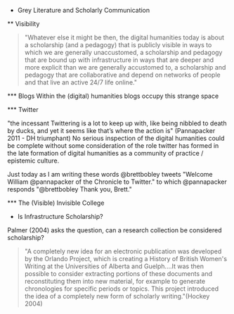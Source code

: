 * Grey Literature and Scholarly Communication





** Visibility 

> "Whatever else it might be then, the digital humanities today is about a scholarship (and a pedagogy) that is publicly visible in ways to which we are generally unaccustomed, a scholarship and pedagogy that are bound up with infrastructure in ways that are deeper and more explicit than we are generally accustomed to, a scholarship and pedagogy that are collaborative and depend on networks of people and that live an active 24/7 life online."


*** Blogs
	Within the (digital) humanities blogs occupy this strange space 

*** Twitter

"the incessant Twittering is a lot to keep up with, like being nibbled to death by ducks, and yet it seems like that’s where the action is" (Pannapacker 2011 - DH triumphant)
	No serious inspection of the digital humanities could be complete without some consideration of the role twitter has formed in the late formation of digital humanities as a community of practice / epistemic culture. 
	
Just today as I am writing these words @brettbobley tweets "Welcome William @pannapacker of the Chronicle to Twitter." to which @pannapacker responds "@brettbobley Thank you, Brett."

*** The (Visible) Invisible College


* Is Infrastructure Scholarship?




Palmer (2004) asks the question, can a research collection be considered scholarship?


> "A completely new idea for an electronic publication was developed by the Orlando Project, which is creating a History of British Women's Writing at the Universities of Alberta and Guelph....It was then possible to consider extracting portions of these documents and reconstituting them into new material, for example to generate chronologies for specific periods or topics. This project introduced the idea of a completely new form of scholarly writing."(Hockey 2004)